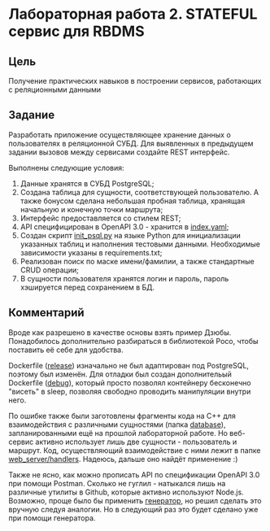 # Лабораторная работа 2. STATEFUL сервис для RBDMS

## Цель
Получение практических навыков в построении сервисов, работающих с реляционными данными

## Задание
Разработать приложение осуществляющее хранение данных о пользователях в реляционной СУБД. Для выявленных в предыдущем задании вызовов между сервисами создайте REST интерфейс.

Выполнены следующие условия:

1. Данные хранятся в СУБД PostgreSQL;
2. Создана таблица для сущности, соответствующей пользователю. А также бонусом сделана небольшая пробная таблица, хранящая начальную и конечную точки маршрута;
3. Интерфейс предоставляется со стилем REST;
4. API специфицирован в OpenAPI 3.0 - хранится в [index.yaml](https://github.com/MimkaKek/hl_mai_lab_01/blob/master/index.yaml);
5. Создан скрипт [init_psql.py](https://github.com/MimkaKek/hl_mai_lab_01/blob/master/init_psql.py) на языке Python для инициализации указанных таблиц и наполнения тестовыми данными. Необходимые зависимости указаны в requirements.txt;
6. Реализован поиск по маске имени/фамилии, а также стандартные CRUD операции;
7. В сущности пользователя хранятся логин и пароль, пароль хэшируется перед сохранением в БД.

## Комментарий

Вроде как разрешено в качестве основы взять пример Дзюбы. Понадобилось дополнительно разбираться в библиотекой Poco, чтобы поставить её себе для удобства. 

Dockerfile ([release](https://github.com/MimkaKek/hl_mai_lab_01/blob/master/my_service/release)) изначально не был адаптирован под PostgreSQL, поэтому был изменён. Для отладки был создан дополнительый Dockerfile ([debug](https://github.com/MimkaKek/hl_mai_lab_01/blob/master/my_service/debug)), который просто позволял контейнеру бесконечно "висеть" в sleep, позволяя свободно проводить манипуляции внутри него.

По ошибке также были заготовлены фрагменты кода на C++ для взаимодействия с различными сущностями (папка [database](https://github.com/MimkaKek/hl_mai_lab_01/tree/master/database)), запланированными ещё на прошлой лабораторной работе. Но веб-сервис активно использует лишь две сущности - пользователь и маршрут. Код, осуществляющий взаимодействие с ними лежит в папке [web_server/handlers](https://github.com/MimkaKek/hl_mai_lab_01/tree/master/web_server/handlers). Надеюсь, дальше оно найдёт применение :)

Также не ясно, как можно прописать API по спецификации OpenAPI 3.0 при помощи Postman. Сколько не гуглил - натыкался лишь на различные утилиты в Github, которые активно используют Node.js. Возможно, проще было бы применить [генератор](https://github.com/OpenAPITools/openapi-generator/tree/master), но решил сделать это вручную следуя аналогии. Но в следующий раз это будет сделано уже при помощи генератора.
